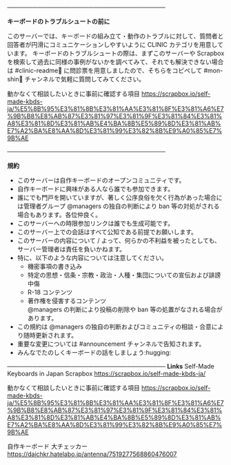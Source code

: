 ─────────────────────────────────────

**キーボードのトラブルシュートの前に**

このサーバーでは、キーボードの組み立て・動作のトラブルに対して、質問者と回答者が円滑にコミュニケーションしやすいように CLINIC カテゴリを用意しています。 キーボードのトラブルシュートの際は、まずこのサーバーや Scrapbox を検索して過去に同様の事例がないかを調べてみて、それでも解決できない場合は #clinic-readme🔰 に問診票を用意しましたので、そちらをコピペして #mon-shin🔰 チャンネルで気軽に質問してみてください。

動かなくて相談したいときに事前に確認する項目
https://scrapbox.io/self-made-kbds-ja/%E5%8B%95%E3%81%8B%E3%81%AA%E3%81%8F%E3%81%A6%E7%9B%B8%E8%AB%87%E3%81%97%E3%81%9F%E3%81%84%E3%81%A8%E3%81%8D%E3%81%AB%E4%BA%8B%E5%89%8D%E3%81%AB%E7%A2%BA%E8%AA%8D%E3%81%99%E3%82%8B%E9%A0%85%E7%9B%AE

─────────────────────────────────────

**規約**

- このサーバーは自作キーボードのオープンコミュニティです。
- 自作キーボードに興味がある人なら誰でも参加できます。
- 誰にでも門戸を開いていますが、著しく公序良俗を欠く行為があった場合には管理者グループ @managers の独自の判断により ban 等の対処がされる場合もあります。各位仲良く。
- このサーバーへの時限参加リンクは誰でも生成可能です。
- このサーバー上での会話はすべて公知である前提でお願いします。
- このサーバーの内容について / よって、何らかの不利益を被ったとしても、サーバー管理者は責任を負いかねます。
- 特に、以下のような内容については注意してください。
  - 機密事項の書き込み
  - 特定の思想・信条・宗教・政治・人種・集団についての宣伝および誹謗中傷
  - R-18 コンテンツ
  - 著作権を侵害するコンテンツ  
 @managers の判断により投稿の削除や ban 等の処置がなされる場合があります。
- この規約は @managers の独自の判断およびコミュニティの相談・合意により随時更新されます。
- 重要な変更については #announcement チャンネルで告知されます。
- みんなでたのしくキーボードの話をしましょう:hugging:

─────────────────────────────────────
**Links**
Self-Made Keyboards in Japan Scrapbox
https://scrapbox.io/self-made-kbds-ja/  

動かなくて相談したいときに事前に確認する項目
https://scrapbox.io/self-made-kbds-ja/%E5%8B%95%E3%81%8B%E3%81%AA%E3%81%8F%E3%81%A6%E7%9B%B8%E8%AB%87%E3%81%97%E3%81%9F%E3%81%84%E3%81%A8%E3%81%8D%E3%81%AB%E4%BA%8B%E5%89%8D%E3%81%AB%E7%A2%BA%E8%AA%8D%E3%81%99%E3%82%8B%E9%A0%85%E7%9B%AE

自作キーボード 大チェッカー
https://daichkr.hatelabo.jp/antenna/7519277568860476007
